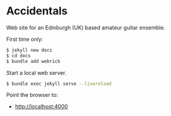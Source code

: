 # Accidentals

Web site for an Edinburgh (UK) based amateur guitar ensemble.

First time only:

```bash
$ jekyll new docs
$ cd docs
$ bundle add webrick
```

Start a local web server.

```bash
$ bundle exec jekyll serve --livereload
```

Point the browser to:

* [http://localhost:4000](http://localhost:4000)
